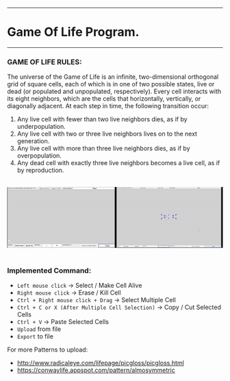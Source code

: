*******************************************************************************************
# Game Of Life Program.
*******************************************************************************************

### GAME OF LIFE RULES:   
The universe of the Game of Life is an infinite, two-dimensional orthogonal grid of square cells, each of which is in one of two possible states, live or dead (or populated and unpopulated, respectively).
Every cell interacts with its eight neighbors, which are the cells that horizontally, vertically, or diagonally adjacent. At each step in time, the following transition occur:
1) Any live cell with fewer than two live neighbors dies, as if by underpopulation. 
2) Any live cell with two or three live neighbors lives on to the next generation. 
3) Any live cell with more than three live neighbors dies, as if by overpopulation. 
4) Any dead cell with exactly three live neighbors becomes a live cell, as if by reproduction. 

<br>

<div style="display:flex; justify-content:space-between;">
    <div>
        <img src='./assets/images/GameOfLife_3.gif' alt='GIF 1'/>
    </div>
    <div>
        <img src='./assets/images/GameOfLife_1.gif' alt='GIF 1'/>
    </div>
    <!-- <div>
        <img src='./assets/images/GameOfLife_2.gif' alt='GIF 2'/>
    </div> -->
</div>
        
<br>

### Implemented Command:
- `Left mouse click` &rarr; Select / Make Cell Alive 
- `Right mouse click` &rarr; Erase / Kill Cell
- `Ctrl + Right mouse click + Drag` &rarr; Select Multiple Cell
- `Ctrl + C or X (After Multiple Cell Selection)` &rarr; Copy / Cut Selected Cells
- `Ctrl + V` &rarr; Paste Selected Cells
- `Upload` from file
- `Export` to file


For more Patterns to upload:
- http://www.radicaleye.com/lifepage/picgloss/picgloss.html
- https://conwaylife.appspot.com/pattern/almosymmetric

